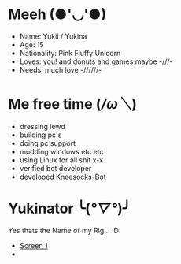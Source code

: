 # Meeh (●'◡'●)
* Name: Yukii / Yukina
* Age: 15
* Nationality: Pink Fluffy Unicorn
* Loves: you! and donuts and games maybe -///-
* Needs: much love -//////-

# Me free time (*/ω＼*)
* dressing lewd
* building pc´s
* doing pc support
* modding windows etc etc
* using Linux for all shit x-x
* verified bot developer
* developed Kneesocks-Bot

# Yukinator ╰(*°▽°*)╯
Yes thats the Name of my Rig... :D

* [Screen 1](https://www.amazon.de/AOC-C24G1-DisplayPort-Reaktionszeit-1920x1080/dp/B07DTN4BM8)
* 

